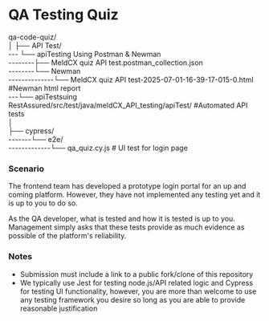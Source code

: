 # QA Testing Quiz
qa-code-quiz/<br>
│
├── API Test/<br>
--- └── apiTesting Using Postman & Newman<br>
--------├── MeldCX quiz API test.postman_collection.json<br>
--------└── Newman <br>
--------------└── MeldCX quiz API test-2025-07-01-16-39-17-015-0.html       #Newman html report<br>
---└── apiTestsuing RestAssured/src/test/java/meldCX_API_testing/apiTest/    #Automated API tests<br>
│<br>
├── cypress/<br>
-------└── e2e/<br>
 -------------└── qa_quiz.cy.js # UI test for login page<br>
  
### Scenario
The frontend team has developed a prototype login portal for an up and coming platform.
However, they have not implemented any testing yet and it is up to you to do so.

As the QA developer, what is tested and how it is tested is up to you.
Management simply asks that these tests provide as much evidence as possible of the platform's reliability.

### Notes
- Submission must include a link to a public fork/clone of this repository
- We typically use Jest for testing node.js/API related logic and Cypress for testing UI functionality, however, you are more than welcome to use any testing framework you desire so long as you are able to provide reasonable justification
